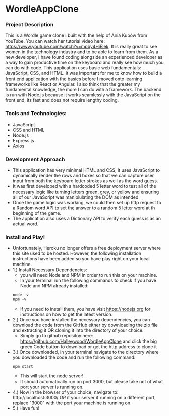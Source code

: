 # WordleAppClone
### Project Description
This is a Wordle game clone I built with the help of Ania Kubów from YouTube. You can watch her tutorial video here: https://www.youtube.com/watch?v=mpby4HiElek. It is really great to see women in the technology industry and to be able to learn from them. As a new developer, I have found coding alongside an experienced developer as a way to gain productive time on the keyboard and really see how much you can do with code. This application uses basic web fundamentals: JavaScript, CSS, and HTML. It was important for me to know how to build a front end application with the basics before I moved onto learning frameworks like React or Angular. I also think that the greater my fundamental knowledge, the more I can do with a framework. The backend is run with Node.js because it works seamlessly with the JavaScript on the front end, its fast and does not require lengthy coding. 

### Tools and Technologies: 
- JavaScript 
- CSS and HTML
- Node.js
- Express.js
- Axios 

### Development Approach 
- This application has very minimal HTML and CSS, it uses JavaScript to dynamically render the rows and boxes so that we can capture user input from both the keyboard letter strokes as well as the word guess. 
- It was first developed with a hardcoded 5 letter word to test all of the necessary logic like turning letters green, grey, or yellow and ensuring all of our JavaScript was manipiulating the DOM as intended. 
- Once the game logic was working, we could then set up http request to a Random word API to set the answer to a random 5 letter word at th beginning of the game. 
- The application also uses a Dictionary API to verify each guess is as an actual word. 

### Install and Play!
- Unfortunately, Heroku no longer offers a free deployment server where this site used to be hosted. However, the following installation instructions have been added so you have play right on your local machine. 
- 1.) Install Necessary Dependencies: 
    -  you will need Node and NPM in order to run this on your machine. 
    -  In your terminal run the following commands to check if you have Node and NPM already installed: 
    ```
    node -v
    npm -v 
    ```  
    - If you need to install them, you have visit https://nodejs.org for instructions on how to get the latest version. 
- 2.) Once you have installed the necessary dependencies, you can download the code from the GitHub either by downloading the zip file and extracting it OR cloning it into the directory of your choice. 
    - Simply go to github repositoy here: https://github.com/Halleywood/WordleAppClone and click the big green Code button to download or get the http address to clone it 
- 3.) Once downloaded, in your terminal navigate to the directory where you downloaded the code and run the following command: 
     ```
   npm start
    ```  
    - This will start the node server! 
    - It should automatically run on port 3000, but please take not of what port your server is running on. 
 - 4.) Now in the browser of your choice, navigate to: http://localhost:3000/ *OR* if your server if running on a different port, replace "3000" with the port your machine is running on. 
 - 5.) Have fun! 
